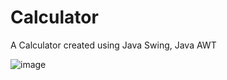 # Calculator
A Calculator created using Java Swing, Java AWT

![image](https://user-images.githubusercontent.com/58850321/222663268-f624b186-7139-494e-8cb8-8a75cb10d3bd.png)

